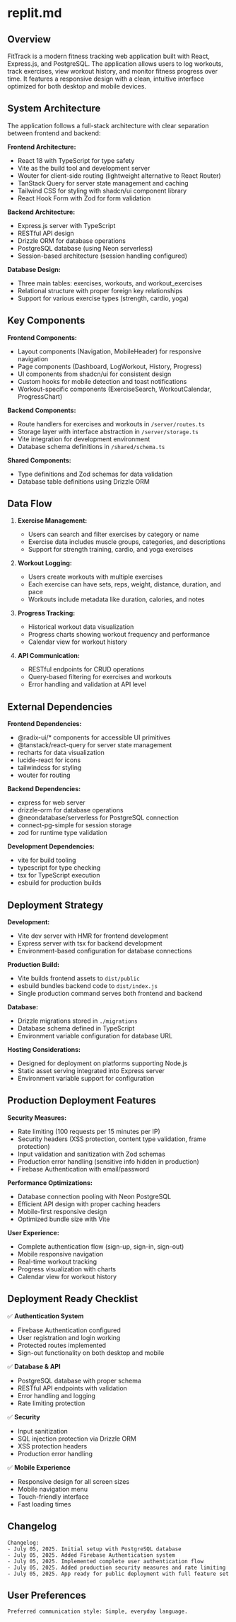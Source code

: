 # replit.md

## Overview

FitTrack is a modern fitness tracking web application built with React, Express.js, and PostgreSQL. The application allows users to log workouts, track exercises, view workout history, and monitor fitness progress over time. It features a responsive design with a clean, intuitive interface optimized for both desktop and mobile devices.

## System Architecture

The application follows a full-stack architecture with clear separation between frontend and backend:

**Frontend Architecture:**
- React 18 with TypeScript for type safety
- Vite as the build tool and development server
- Wouter for client-side routing (lightweight alternative to React Router)
- TanStack Query for server state management and caching
- Tailwind CSS for styling with shadcn/ui component library
- React Hook Form with Zod for form validation

**Backend Architecture:**
- Express.js server with TypeScript
- RESTful API design
- Drizzle ORM for database operations
- PostgreSQL database (using Neon serverless)
- Session-based architecture (session handling configured)

**Database Design:**
- Three main tables: exercises, workouts, and workout_exercises
- Relational structure with proper foreign key relationships
- Support for various exercise types (strength, cardio, yoga)

## Key Components

**Frontend Components:**
- Layout components (Navigation, MobileHeader) for responsive navigation
- Page components (Dashboard, LogWorkout, History, Progress)
- UI components from shadcn/ui for consistent design
- Custom hooks for mobile detection and toast notifications
- Workout-specific components (ExerciseSearch, WorkoutCalendar, ProgressChart)

**Backend Components:**
- Route handlers for exercises and workouts in `/server/routes.ts`
- Storage layer with interface abstraction in `/server/storage.ts`
- Vite integration for development environment
- Database schema definitions in `/shared/schema.ts`

**Shared Components:**
- Type definitions and Zod schemas for data validation
- Database table definitions using Drizzle ORM

## Data Flow

1. **Exercise Management:**
   - Users can search and filter exercises by category or name
   - Exercise data includes muscle groups, categories, and descriptions
   - Support for strength training, cardio, and yoga exercises

2. **Workout Logging:**
   - Users create workouts with multiple exercises
   - Each exercise can have sets, reps, weight, distance, duration, and pace
   - Workouts include metadata like duration, calories, and notes

3. **Progress Tracking:**
   - Historical workout data visualization
   - Progress charts showing workout frequency and performance
   - Calendar view for workout history

4. **API Communication:**
   - RESTful endpoints for CRUD operations
   - Query-based filtering for exercises and workouts
   - Error handling and validation at API level

## External Dependencies

**Frontend Dependencies:**
- @radix-ui/* components for accessible UI primitives
- @tanstack/react-query for server state management
- recharts for data visualization
- lucide-react for icons
- tailwindcss for styling
- wouter for routing

**Backend Dependencies:**
- express for web server
- drizzle-orm for database operations
- @neondatabase/serverless for PostgreSQL connection
- connect-pg-simple for session storage
- zod for runtime type validation

**Development Dependencies:**
- vite for build tooling
- typescript for type checking
- tsx for TypeScript execution
- esbuild for production builds

## Deployment Strategy

**Development:**
- Vite dev server with HMR for frontend development
- Express server with tsx for backend development
- Environment-based configuration for database connections

**Production Build:**
- Vite builds frontend assets to `dist/public`
- esbuild bundles backend code to `dist/index.js`
- Single production command serves both frontend and backend

**Database:**
- Drizzle migrations stored in `./migrations`
- Database schema defined in TypeScript
- Environment variable configuration for database URL

**Hosting Considerations:**
- Designed for deployment on platforms supporting Node.js
- Static asset serving integrated into Express server
- Environment variable support for configuration

## Production Deployment Features

**Security Measures:**
- Rate limiting (100 requests per 15 minutes per IP)
- Security headers (XSS protection, content type validation, frame protection)
- Input validation and sanitization with Zod schemas
- Production error handling (sensitive info hidden in production)
- Firebase Authentication with email/password

**Performance Optimizations:**
- Database connection pooling with Neon PostgreSQL
- Efficient API design with proper caching headers
- Mobile-first responsive design
- Optimized bundle size with Vite

**User Experience:**
- Complete authentication flow (sign-up, sign-in, sign-out)
- Mobile responsive navigation
- Real-time workout tracking
- Progress visualization with charts
- Calendar view for workout history

## Deployment Ready Checklist

✅ **Authentication System**
- Firebase Authentication configured
- User registration and login working
- Protected routes implemented
- Sign-out functionality on both desktop and mobile

✅ **Database & API**
- PostgreSQL database with proper schema
- RESTful API endpoints with validation
- Error handling and logging
- Rate limiting protection

✅ **Security**
- Input sanitization
- SQL injection protection via Drizzle ORM
- XSS protection headers
- Production error handling

✅ **Mobile Experience**
- Responsive design for all screen sizes
- Mobile navigation menu
- Touch-friendly interface
- Fast loading times

## Changelog

```
Changelog:
- July 05, 2025. Initial setup with PostgreSQL database
- July 05, 2025. Added Firebase Authentication system
- July 05, 2025. Implemented complete user authentication flow
- July 05, 2025. Added production security measures and rate limiting
- July 05, 2025. App ready for public deployment with full feature set
```

## User Preferences

```
Preferred communication style: Simple, everyday language.
```